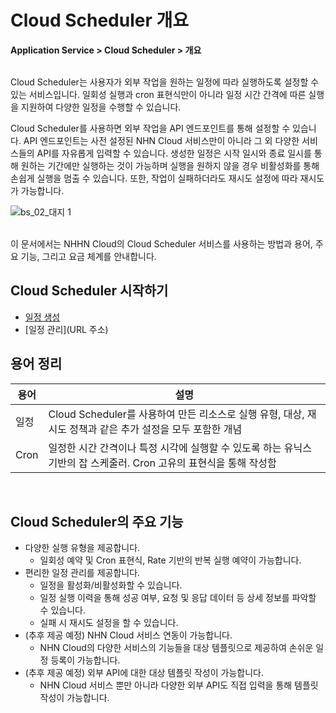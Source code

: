 # Cloud Scheduler 개요

**Application Service > Cloud Scheduler > 개요**

<br>
Cloud Scheduler는 사용자가 외부 작업을 원하는 일정에 따라 실행하도록 설정할 수 있는 서비스입니다. 일회성 실행과 cron 표현식만이 아니라 일정 시간 간격에 따른 실행을 지원하여 다양한 일정을 수행할 수 있습니다. 

Cloud Scheduler를 사용하면 외부 작업을 API 엔드포인트를 통해 설정할 수 있습니다. API 엔드포인트는 사전 설정된 NHN Cloud 서비스만이 아니라 그 외 다양한 서비스들의 API를 자유롭게 입력할 수 있습니다. 생성한 일정은 시작 일시와 종료 일시를 통해 원하는 기간에만 실행하는 것이 가능하며 실행을 원하지 않을 경우 비활성화를 통해 손쉽게 실행을 멈출 수 있습니다. 또한, 작업이 실패하더라도 재시도 설정에 따라 재시도가 가능합니다. 


![bs_02_대지 1](https://github.com/user-attachments/assets/b6cd4a1f-eeb6-4eed-962b-2020efc3cfb0)


<br>
이 문서에서는 NHHN Cloud의 Cloud Scheduler 서비스를 사용하는 방법과 용어, 주요 기능, 그리고 요금 체계를 안내합니다.

## Cloud Scheduler 시작하기


* [일정 생성](URL 주소)
* [일정 관리](URL 주소)

## 용어 정리


| 용어 | 설명 |
| --- | --- |
| 일정 | Cloud Scheduler를 사용하여 만든 리소스로 실행 유형, 대상, 재시도 정책과 같은 추가 설정을 모두 포함한 개념 |
| Cron | 일정한 시간 간격이나 특정 시각에 실행할 수 있도록 하는 유닉스 기반의 잡 스케줄러. Cron 고유의 표현식을 통해 작성함 |

<br>

## Cloud Scheduler의 주요 기능

* 다양한 실행 유형을 제공합니다.
    * 일회성 예약 및 Cron 표현식, Rate 기반의 반복 실행 예약이 가능합니다.
* 편리한 일정 관리를 제공합니다.
    * 일정을 활성화/비활성화할 수 있습니다.
    * 일정 실행 이력을 통해 성공 여부, 요청 및 응답 데이터 등 상세 정보를 파악할 수 있습니다.
    * 실패 시 재시도 설정을 할 수 있습니다.
* (추후 제공 예정) NHN Cloud 서비스 연동이 가능합니다.
    * NHN Cloud의 다양한 서비스의 기능들을 대상 템플릿으로 제공하여 손쉬운 일정 등록이 가능합니다.
* (추후 제공 예정) 외부 API에 대한 대상 템플릿 작성이 가능합니다.
    * NHN Cloud 서비스 뿐만 아니라 다양한 외부 API도 직접 입력을 통해 템플릿 작성이 가능합니다.
